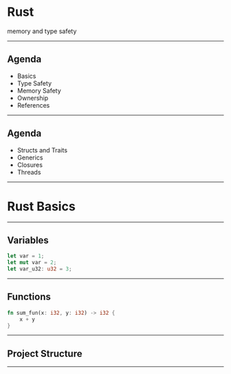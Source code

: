 # Rust 

memory and type safety

--- 

## Agenda

- Basics
- Type Safety
- Memory Safety
- Ownership
- References

---

## Agenda

- Structs and Traits
- Generics
- Closures 
- Threads

---

# Rust Basics

---

## Variables

```rust
let var = 1;
let mut var = 2;
let var_u32: u32 = 3;
```

---

## Functions

```rust
fn sum_fun(x: i32, y: i32) -> i32 {
    x + y
}
```

---

## Project Structure

---